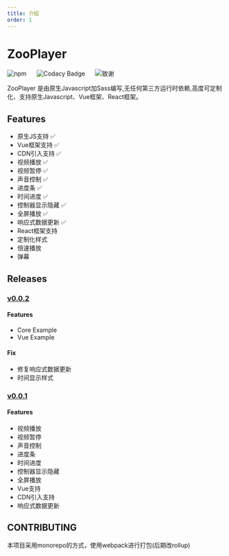 ```yaml
---
title: 介绍
order: 1
---
```

#
# ZooPlayer

![npm](https://img.shields.io/npm/v/zooplayer?logo=npm) &nbsp;&nbsp;&nbsp;&nbsp; ![Codacy Badge](https://app.codacy.com/project/badge/Grade/518b91716e324139bd43c73fec83b3d1) &nbsp;&nbsp;&nbsp;&nbsp; ![致谢](https://img.shields.io/badge/%E8%87%B4%E8%B0%A2-NPlayer-9cf)

ZooPlayer 是由原生Javascript加Sass编写,无任何第三方运行时依赖,高度可定制化、支持原生Javascript、Vue框架、React框架。

## Features

- 原生JS支持 ✅
- Vue框架支持 ✅
- CDN引入支持 ✅
- 视频播放 ✅
- 视频暂停 ✅
- 声音控制 ✅
- 进度条 ✅
- 时间进度 ✅
- 控制器显示隐藏 ✅
- 全屏播放 ✅
- 响应式数据更新 ✅
- React框架支持 
- 定制化样式
- 倍速播放
- 弹幕


## Releases

### [v0.0.2](https://github.com/zhuzhongzheng1999/ZooPlayer/releases/tag/v0.0.2)

#### Features
- Core Example
- Vue Example

#### Fix
- 修复响应式数据更新
- 时间显示样式

### [v0.0.1](https://github.com/zhuzhongzheng1999/ZooPlayer/releases/tag/v0.0.1)

#### Features
- 视频播放
- 视频暂停
- 声音控制
- 进度条
- 时间进度
- 控制器显示隐藏
- 全屏播放
- Vue支持
- CDN引入支持
- 响应式数据更新

## CONTRIBUTING

本项目采用monorepo的方式，使用webpack进行打包(后期改rollup)